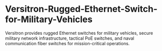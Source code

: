 # Versitron-Rugged-Ethernet-Switch-for-Military-Vehicles
Versitron provides rugged Ethernet switches for military vehicles, secure military network infrastructure, tactical PoE switches, and naval communication fiber switches for mission-critical operations.
